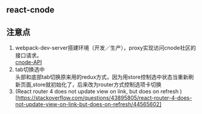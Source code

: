 ## react-cnode

## 注意点
1. webpack-dev-server搭建环境（开发／生产），proxy实现访问cnode社区的接口请求。  
[cnode-API](https://cnodejs.org/api)
2. tab切换选中  
头部和底部tab切换原来用的redux方式，因为用store控制选中状态当重新刷新页面,store就初始化了，后来改为router方式控制选项卡切换
3. (React router 4 does not update view on link, but does on refresh )[https://stackoverflow.com/questions/43895805/react-router-4-does-not-update-view-on-link-but-does-on-refresh/44565602]
